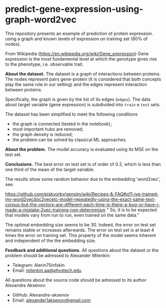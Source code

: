 # predict-gene-expression-using-graph-word2vec
This repository presents an example of prediction of protein expression. using a graph and known levels of expression on training set (80% of nodes).

From Wikipedia (https://en.wikipedia.org/wiki/Gene_expression)
Gene expression is the most fundamental level at which the genotype gives rise to the phenotype, i.e. observable trait.

<b>About the dataset.</b>
The dataset is a graph of interactions between proteins. The nodes represent pairs gene-protein (it is considered that both concepts play the same role in our setting) and the edges represent interaction between proteins.

Specifically, the graph is given by the list of its edges (`edges`). The data about target variable (gene expression) is subdivided into `train` и `test` sets.

The dataset has been simplified to meet the following conditions
* the graph is connected (tested in the notebook); 
* most important hubs are removed;
* the graph density is reduced;
* the problem can be solved by classical ML approaches.


<b>About the problem.</b>
The model accuracy is evaluated using its MSE on the test set.

<b>Conclusions.</b>
The best error on test set is of order of 0.2, which is less than one third of the mean of the target variable.

The results show some random behavior due to the embedding 'word2vec', see:

https://github.com/piskvorky/gensim/wiki/Recipes-&-FAQ#q11-ive-trained-my-word2vecdoc2vecetc-model-repeatedly-using-the-exact-same-text-corpus-but-the-vectors-are-different-each-time-is-there-a-bug-or-have-i-made-a-mistake-2vec-training-non-determinism
" So, it is to be expected that models vary from run to run, even trained on the same data."


The optimal embedding size seems to be 30. Indeed, the error on test set remains stable or increases afterwards.
The error on test set is at least 4 times the error on training set. This property of the model seems inherent and independent of the the embedding size.

<b>Feedback and additional questions.</b>
All questions about the dataset or the problem should be adressed to Alexander Milenkin:
* Telegram: Alerin75infskin
* Email: milenkin.aa@phystech.edu

All questions about the source code should be adressed to its author Alexandre Aksenov:
* GitHub: Alexandre-aksenov
* Email: alexander1aksenov@gmail.com

